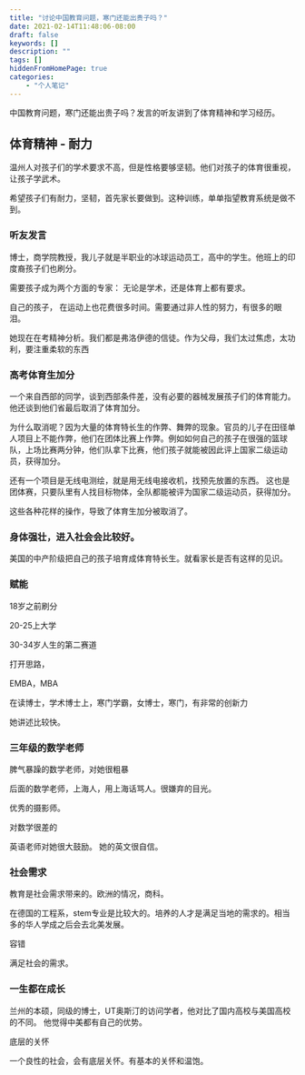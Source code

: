 ```yaml
---
title: "讨论中国教育问题，寒门还能出贵子吗？"
date: 2021-02-14T11:48:06-08:00
draft: false
keywords: []
description: ""
tags: []
hiddenFromHomePage: true
categories: 
    - "个人笔记"
---
```


中国教育问题，寒门还能出贵子吗？发言的听友讲到了体育精神和学习经历。



## 体育精神 - 耐力

温州人对孩子们的学术要求不高，但是性格要够坚韧。他们对孩子的体育很重视，让孩子学武术。

希望孩子们有耐力，坚韧，首先家长要做到。这种训练，单单指望教育系统是做不到。



### 听友发言

博士，商学院教授，我儿子就是半职业的冰球运动员工，高中的学生。他班上的印度裔孩子们也刷分。

需要孩子成为两个方面的专家： 无论是学术，还是体育上都有要求。

自己的孩子， 在运动上也花费很多时间。需要通过非人性的努力，有很多的眼泪。

她现在在考精神分析。我们都是弗洛伊德的信徒。作为父母，我们太过焦虑，太功利，要注重柔软的东西



### 高考体育生加分

一个来自西部的同学，谈到西部条件差，没有必要的器械发展孩子们的体育能力。他还谈到他们省最后取消了体育加分。

为什么取消呢？因为大量的体育特长生的作弊、舞弊的现象。官员的儿子在田径单人项目上不能作弊，他们在团体比赛上作弊。例如如何自己的孩子在很强的篮球队，上场比赛两分钟，他们队拿下比赛，他们孩子就能被因此评上国家二级运动员，获得加分。

还有一个项目是无线电测绘，就是用无线电接收机，找预先放置的东西。 这也是团体赛，只要队里有人找目标物体，全队都能被评为国家二级运动员，获得加分。

这些各种花样的操作，导致了体育生加分被取消了。



### 身体强壮，进入社会会比较好。

美国的中产阶级把自己的孩子培育成体育特长生。就看家长是否有这样的见识。



### 赋能

18岁之前刷分

20-25上大学

30-34岁人生的第二赛道

打开思路，

EMBA，MBA

在读博士，学术博士上，寒门学霸，女博士，寒门，有非常的创新力

她讲述比较快。



### 三年级的数学老师

脾气暴躁的数学老师，对她很粗暴

后面的数学老师，上海人，用上海话骂人。很嫌弃的目光。 

优秀的摄影师。

对数学很差的



英语老师对她很大鼓励。 她的英文很自信。



### 社会需求

教育是社会需求带来的。欧洲的情况，商科。

在德国的工程系，stem专业是比较大的。培养的人才是满足当地的需求的。相当多的华人学成之后会去北美发展。

容错

满足社会的需求。







### 一生都在成长

兰州的本硕，同级的博士，UT奥斯汀的访问学者，他对比了国内高校与美国高校的不同。 他觉得中美都有自己的优势。



底层的关怀

一个良性的社会，会有底层关怀。有基本的关怀和温饱。









